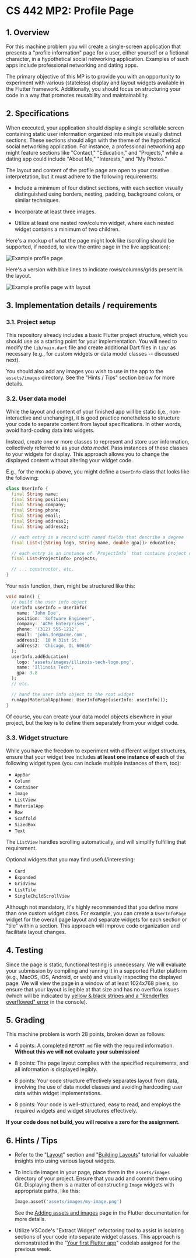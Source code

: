 # CS 442 MP2: Profile Page

## 1. Overview

For this machine problem you will create a single-screen application that
presents a "profile information" page for a user, either yourself or a fictional
character, in a hypothetical social networking application. Examples of such
apps include professional networking and dating apps.

The primary objective of this MP is to provide you with an opportunity to
experiment with various (stateless) display and layout widgets available in the
Flutter framework. Additionally, you should focus on structuring your code in a
way that promotes reusability and maintainability.

## 2. Specifications

When executed, your application should display a single scrollable screen
containing static user information organized into multiple visually distinct
sections. These sections should align with the theme of the hypothetical social
networking application. For instance, a professional networking app might
feature sections like "Contact," "Education," and "Projects," while a dating app
could include "About Me," "Interests," and "My Photos."

The layout and content of the profile page are open to your creative
interpretation, but it must adhere to the following requirements:

- Include a minimum of four distinct sections, with each section visually
  distinguished using borders, nesting, padding, background colors, or similar
  techniques.

- Incorporate at least three images.

- Utilize at least one nested row/column widget, where each nested widget
  contains a minimum of two children.

Here's a mockup of what the page might look like (scrolling should be supported,
if needed, to view the entire page in the live application):

![Example profile page](assets/images/mp1-mockup.jpg)

Here's a version with blue lines to indicate rows/columns/grids present in the
layout.

![Example profile page with layout](assets/images/mp1-mockup-layout.jpg)

## 3. Implementation details / requirements

### 3.1. Project setup

This repository already includes a basic Flutter project structure, which you
should use as a starting point for your implementation. You will need to modify
the `lib/main.dart` file and create additional Dart files in `lib/` as necessary
(e.g., for custom widgets or data model classes -- discussed next).

You should also add any images you wish to use in the app to the `assets/images`
directory. See the "Hints / Tips" section below for more details.

### 3.2. User data model

While the layout and content of your finished app will be static (i,e.,
non-interactive and unchanging), it is good practice nonetheless to structure
your code to separate content from layout specifications. In other words, avoid
hard-coding data into widgets.

Instead, create one or more classes to represent and store user information,
collectively referred to as your _data model_. Pass instances of these classes
to your widgets for display. This approach allows you to change the displayed
content without altering your widget code.

E.g., for the mockup above, you might define a `UserInfo` class that looks like
the following:

```dart
class UserInfo {
  final String name;
  final String position;
  final String company;
  final String phone;
  final String email;
  final String address1;
  final String address2;

  // each entry is a record with named fields that describe a degree
  final List<({String logo, String name, double gpa})> education;

  // each entry is an instance of `ProjectInfo` that contains project details
  final List<ProjectInfo> projects;

  // ... constructor, etc.
}
```

Your `main` function, then, might be structured like this:

```dart
void main() {
  // build the user info object
  UserInfo userInfo = UserInfo(
    name: 'John Doe',
    position: 'Software Engineer',
    company: 'ACME Enterprises',
    phone: '(312) 555-1212',
    email: 'john.doe@acme.com',
    address1: '10 W 31st St.'
    address2: 'Chicago, IL 60616'
  );
  userInfo.addEducation(
    logo: 'assets/images/illinois-tech-logo.png',
    name: 'Illinois Tech',
    gpa: 3.8
  );
  // etc.

  // hand the user info object to the root widget
  runApp(MaterialApp(home: UserInfoPage(userInfo: userInfo)));
}
```

Of course, you can create your data model objects elsewhere in your project, but
the key is to define them separately from your widget code.

### 3.3. Widget structure

While you have the freedom to experiment with different widget structures,
ensure that your widget tree includes **at least one instance of each** of the
following widget types (you can include multiple instances of them, too):

- `AppBar`
- `Column`
- `Container`
- `Image`
- `ListView`
- `MaterialApp`
- `Row`
- `Scaffold`
- `SizedBox`
- `Text`

The `ListView` handles scrolling automatically, and will simplify fulfilling
that requirement.

Optional widgets that you may find useful/interesting:

- `Card`
- `Expanded`
- `GridView`
- `ListTile`
- `SingleChildScrollView`

Although not mandatory, it's highly recommended that you define more than one
custom widget class. For example, you can create a `UserInfoPage` widget for the
overall page layout and separate widgets for each section or "tile" within a
section. This approach will improve code organization and facilitate layout
changes.

## 4. Testing

Since the page is static, functional testing is unnecessary. We will evaluate
your submission by compiling and running it in a supported Flutter platform
(e.g., MacOS, iOS, Android, or web) and visually inspecting the displayed page.
We will view the page in a window of at least 1024x768 pixels, so ensure that
your layout is legible at that size and has no overflow issues (which will be
indicated by
[yellow & black stripes and a "Renderflex overflowed" error](https://docs.flutter.dev/testing/common-errors#a-renderflex-overflowed)
in the console).

## 5. Grading

This machine problem is worth 28 points, broken down as follows:

- 4 points: A completed `REPORT.md` file with the required information.
  **Without this we will not evaluate your submission!**

- 8 points: The page layout complies with the specified requirements, and all
  information is displayed legibly.

- 8 points: Your code structure effectively separates layout from data,
  involving the use of data model classes and avoiding hardcoding user data
  within widget implementations.

- 8 points: Your code is well-structured, easy to read, and employs the required
  widgets and widget structures effectively.

**If your code does not build, you will receive a zero for the assignment.**

## 6. Hints / Tips

- Refer to the "[Layout](https://docs.flutter.dev/ui/layout)" section and
  "[Building Layouts](https://docs.flutter.dev/ui/layout/tutorial)" tutorial for
  valuable insights into using various layout widgets.

- To include images in your page, place them in the `assets/images` directory of
  your project. Ensure that you add and commit them using Git. Displaying them
  is a matter of constructing `Image` widgets with appropriate paths, like this:

  ```dart
  Image.asset('assets/images/my-image.png')
  ```

  See the
  [Adding assets and images](https://flutter.dev/docs/development/ui/assets-and-images)
  page in the Flutter documentation for more details.

- Utilize VSCode's "Extract Widget" refactoring tool to assist in isolating
  sections of your code into separate widget classes. This approach is
  demonstrated in the
  "[Your first Flutter app](https://codelabs.developers.google.com/codelabs/flutter-codelab-first#0)"
  codelab assigned for the previous week.
